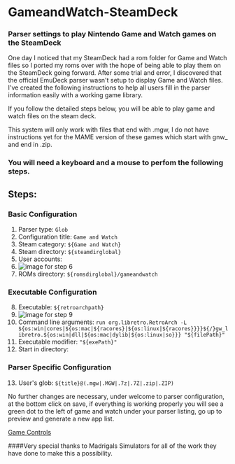 # GameandWatch-SteamDeck

### Parser settings to play Nintendo Game and Watch games on the SteamDeck

One day I noticed that my SteamDeck had a rom folder for Game and Watch files so I ported my roms over with the hope of being able to play them on the SteamDeck going forward. After some trial and error, I discovered that the official EmuDeck parser wasn't setup to display Game and Watch files. I've created the following instructions to help all users fill in the parser information easily with a working game library. 

If you follow the detailed steps below, you will be able to play game and watch files on the steam deck. 

This system will only work with files that end with .mgw, I do not have instructions yet for the MAME version of these games which start with gnw_ and end in .zip. 

### You will need a keyboard and a mouse to perfom the following steps.

## Steps:
### Basic Configuration
1. Parser type: `Glob`
2. Configuration title: `Game and Watch`
3. Steam category: `${Game and Watch}`
4. Steam directory: `${steamdirglobal}`
5. User accounts: 
6. ![image for step 6](https://kndafst.com/wp-content/uploads/2023/01/step9.png)
7. ROMs directory: `${romsdirglobal}/gameandwatch`

### Executable Configuration
8. Executable: `${retroarchpath}`
9. ![image for step 9](https://kndafst.com/wp-content/uploads/2023/01/step6.png)
10. Command line arguments: `run org.libretro.RetroArch -L ${os:win|cores|${os:mac|${racores}|${os:linux|${racores}}}}${/}gw_libretro.${os:win|dll|${os:mac|dylib|${os:linux|so}}} "${filePath}"`
11. Executable modifier: `"${exePath}"`
12. Start in directory: 

### Parser Specific Configuration
13. User's glob: `${title}@(.mgw|.MGW|.7z|.7Z|.zip|.ZIP)`

No further changes are necessary, under welcome to parser configuration, at the bottom click on save, if everything is working properly you will see a green dot to the left of game and watch under your parser listing, go up to preview and generate a new app list.

[Game Controls](/Game_Controls.md)


####Very special thanks to Madrigals Simulators for all of the work they have done to make this a possibility. 